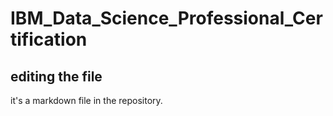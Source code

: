 # IBM_Data_Science_Professional_Certification

## editing the file

it's a markdown file in the repository.
